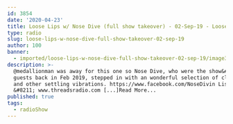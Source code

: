 ```yaml
---
id: 3854
date: '2020-04-23'
title: Loose Lips w/ Nose Dive (full show takeover) - 02-Sep-19 - Loose Lips
type: radio
slug: loose-lips-w-nose-dive-full-show-takeover-02-sep-19
author: 100
banner:
  - imported/loose-lips-w-nose-dive-full-show-takeover-02-sep-19/image3854.jpeg
description: >-
  @medallionman was away for this one so Nose Dive, who were the show&#8217;s
  guests back in Feb 2019, stepped in with an wonderful selection of club sounds
  and other settling vibrations. https://www.facebook.com/NoseDivin Listen live
  &#8211; www.threadsradio.com [...]Read More...
published: true
tags:
  - radioShow
---
```

